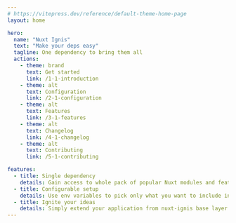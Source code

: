 ```yaml
---
# https://vitepress.dev/reference/default-theme-home-page
layout: home

hero:
  name: "Nuxt Ignis"
  text: "Make your deps easy"
  tagline: One dependency to bring them all
  actions:
    - theme: brand
      text: Get started
      link: /1-1-introduction
    - theme: alt
      text: Configuration
      link: /2-1-configuration
    - theme: alt
      text: Features
      link: /3-1-features
    - theme: alt
      text: Changelog
      link: /4-1-changelog
    - theme: alt
      text: Contributing
      link: /5-1-contributing

features:
  - title: Single dependency
    details: Gain access to whole pack of popular Nuxt modules and features with a single dependency
  - title: Configurable setup
    details: Use env variables to pick only what you want to include into your app
  - title: Ignite your ideas
    details: Simply extend your application from nuxt-ignis base layer and start building your dream project
---
```


